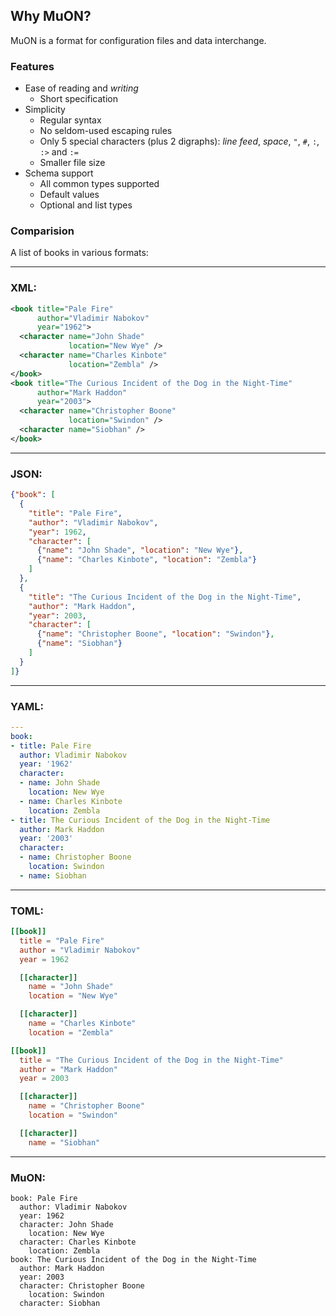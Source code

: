 ## Why MuON?

MuON is a format for configuration files and data interchange.

### Features

* Ease of reading and *writing*
  * Short specification
* Simplicity
  * Regular syntax
  * No seldom-used escaping rules
  * Only 5 special characters (plus 2 digraphs): *line feed*, *space*, `"`, `#`,
    `:`, `:>` and `:=`
  * Smaller file size
* Schema support
  * All common types supported
  * Default values
  * Optional and list types

### Comparision

A list of books in various formats:

----
### XML:
```xml
<book title="Pale Fire"
      author="Vladimir Nabokov"
      year="1962">
  <character name="John Shade"
             location="New Wye" />
  <character name="Charles Kinbote"
             location="Zembla" />
</book>
<book title="The Curious Incident of the Dog in the Night-Time"
      author="Mark Haddon"
      year="2003">
  <character name="Christopher Boone"
             location="Swindon" />
  <character name="Siobhan" />
</book>
```
----
### JSON:
```json
{"book": [
  {
    "title": "Pale Fire",
    "author": "Vladimir Nabokov",
    "year": 1962,
    "character": [
      {"name": "John Shade", "location": "New Wye"},
      {"name": "Charles Kinbote", "location": "Zembla"}
    ]
  },
  {
    "title": "The Curious Incident of the Dog in the Night-Time",
    "author": "Mark Haddon",
    "year": 2003,
    "character": [
      {"name": "Christopher Boone", "location": "Swindon"},
      {"name": "Siobhan"}
    ]
  }
]}
```
----
### YAML:
```yaml
---
book:
- title: Pale Fire
  author: Vladimir Nabokov
  year: '1962'
  character:
  - name: John Shade
    location: New Wye
  - name: Charles Kinbote
    location: Zembla
- title: The Curious Incident of the Dog in the Night-Time
  author: Mark Haddon
  year: '2003'
  character:
  - name: Christopher Boone
    location: Swindon
  - name: Siobhan
```
----
### TOML:
```toml
[[book]]
  title = "Pale Fire"
  author = "Vladimir Nabokov"
  year = 1962

  [[character]]
    name = "John Shade"
    location = "New Wye"

  [[character]]
    name = "Charles Kinbote"
    location = "Zembla"

[[book]]
  title = "The Curious Incident of the Dog in the Night-Time"
  author = "Mark Haddon"
  year = 2003

  [[character]]
    name = "Christopher Boone"
    location = "Swindon"

  [[character]]
    name = "Siobhan"
```
----
### MuON:
```
book: Pale Fire
  author: Vladimir Nabokov
  year: 1962
  character: John Shade
    location: New Wye
  character: Charles Kinbote
    location: Zembla
book: The Curious Incident of the Dog in the Night-Time
  author: Mark Haddon
  year: 2003
  character: Christopher Boone
    location: Swindon
  character: Siobhan
```
